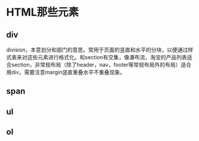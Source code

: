 # HTML那些元素
 
## div
division，本意划分和部门的意思。常用于页面的竖直和水平的分块，以便通过样式表来对这些元素进行格式化。和section有交集，像瀑布流，淘宝的产品列表适合section，非常规布局（除了header，nav，footer等常规布局外的布局）适合用div，需要注意margin竖直重叠水平不重叠现象。
 
## span

## ul

## ol

